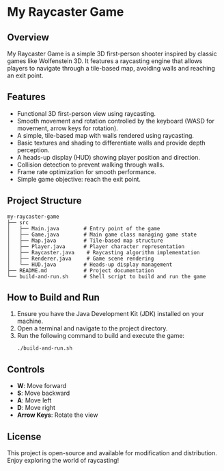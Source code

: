 # My Raycaster Game

## Overview
My Raycaster Game is a simple 3D first-person shooter inspired by classic games like Wolfenstein 3D. It features a raycasting engine that allows players to navigate through a tile-based map, avoiding walls and reaching an exit point.

## Features
- Functional 3D first-person view using raycasting.
- Smooth movement and rotation controlled by the keyboard (WASD for movement, arrow keys for rotation).
- A simple, tile-based map with walls rendered using raycasting.
- Basic textures and shading to differentiate walls and provide depth perception.
- A heads-up display (HUD) showing player position and direction.
- Collision detection to prevent walking through walls.
- Frame rate optimization for smooth performance.
- Simple game objective: reach the exit point.

## Project Structure
```
my-raycaster-game
├── src
│   ├── Main.java        # Entry point of the game
│   ├── Game.java        # Main game class managing game state
│   ├── Map.java         # Tile-based map structure
│   ├── Player.java      # Player character representation
│   ├── Raycaster.java    # Raycasting algorithm implementation
│   ├── Renderer.java     # Game scene rendering
│   └── HUD.java         # Heads-up display management
├── README.md            # Project documentation
└── build-and-run.sh     # Shell script to build and run the game
```

## How to Build and Run
1. Ensure you have the Java Development Kit (JDK) installed on your machine.
2. Open a terminal and navigate to the project directory.
3. Run the following command to build and execute the game:
   ```
   ./build-and-run.sh
   ```

## Controls
- **W**: Move forward
- **S**: Move backward
- **A**: Move left
- **D**: Move right
- **Arrow Keys**: Rotate the view

## License
This project is open-source and available for modification and distribution. Enjoy exploring the world of raycasting!